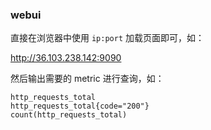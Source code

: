 ### webui

直接在浏览器中使用 `ip:port` 加载页面即可，如：

 http://36.103.238.142:9090

然后输出需要的 metric 进行查询，如：

```
http_requests_total
http_requests_total{code="200"}
count(http_requests_total)
```

